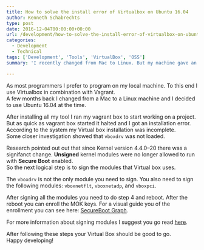 ```yaml
---
title: How to solve the install error of Virtualbox on Ubuntu 16.04
author: Kenneth Schabrechts
type: post
date: 2016-12-04T00:00:00+00:00
url: /development/how-to-solve-the-install-error-of-virtualbox-on-ubuntu/
categories:
  - Development
  - Technical
tags: ['Development', 'Tools', 'VirtualBox', 'OSS']
summary: 'I recently changed from Mac to Linux. But my machine gave an install error on VirtualBox. This post will explain how I fixed it.'

---
```

As most programmers I prefer to program on my local machine. To this end I use Virtualbox in combination with Vagrant.  
A few months back I changed from a Mac to a Linux machine and I decided to use Ubuntu 16.04 at the time.

After installing all my tool I ran my vagrant box to start working on a project. But as quick as vagrant box started it halted and I got an installation error.  
According to the system my Virtual box installation was incomplete.  
Some closer investigation showed that `vboxdrv` was not loaded.

Research pointed out out that since Kernel version 4.4.0–20 there was a signifanct change. **Unsigned** kernel modules were no longer allowed to run with **Secure Boot** enabled.  
So the next logical step is to sign the modules that Virtual box uses.

The `vboxdrv` is not the only module you need to sign. You also need to sign the following modules: `vboxnetflt`, `vboxnetadp`, and `vboxpci`.

After signing all the modules you need to do step 4 and reboot. After the reboot you can enroll the MOK keys. For a visual guide you of the enrollment you can see here: [SecureBoot Graph](https://sourceware.org/systemtap/wiki/SecureBoot "SecureBoot Graph").

For more information about signing modules I suggest you go read [here](https://github.com/Canonical-kernel/Ubuntu-kernel/blob/master/Documentation/module-signing.txt "Module Signing Homepage").

After following these steps your Virtual Box should be good to go.  
Happy developing!